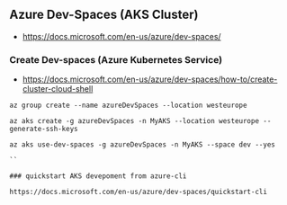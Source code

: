 ## Azure Dev-Spaces  (AKS Cluster)

- https://docs.microsoft.com/en-us/azure/dev-spaces/



### Create Dev-spaces (Azure Kubernetes Service)

- https://docs.microsoft.com/en-us/azure/dev-spaces/how-to/create-cluster-cloud-shell

```
az group create --name azureDevSpaces --location westeurope

az aks create -g azureDevSpaces -n MyAKS --location westeurope --generate-ssh-keys

az aks use-dev-spaces -g azureDevSpaces -n MyAKS --space dev --yes

``

### quickstart AKS devepoment from azure-cli

https://docs.microsoft.com/en-us/azure/dev-spaces/quickstart-cli